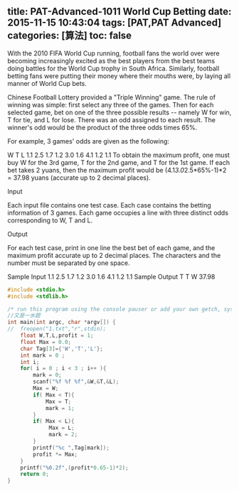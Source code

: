 title: PAT-Advanced-1011 World Cup Betting
date: 2015-11-15 10:43:04
tags: [PAT,PAT Advanced]
categories: [算法]
toc: false
---
With the 2010 FIFA World Cup running, football fans the world over were becoming increasingly excited as the best players from the best teams doing battles for the Worl<!--more-->d Cup trophy in South Africa. Similarly, football betting fans were putting their money where their mouths were, by laying all manner of World Cup bets.

Chinese Football Lottery provided a "Triple Winning" game. The rule of winning was simple: first select any three of the games. Then for each selected game, bet on one of the three possible results -- namely W for win, T for tie, and L for lose. There was an odd assigned to each result. The winner's odd would be the product of the three odds times 65%.

For example, 3 games' odds are given as the following:

 W    T    L
1.1  2.5  1.7
1.2  3.0  1.6
4.1  1.2  1.1
To obtain the maximum profit, one must buy W for the 3rd game, T for the 2nd game, and T for the 1st game. If each bet takes 2 yuans, then the maximum profit would be (4.1*3.0*2.5*65%-1)*2 = 37.98 yuans (accurate up to 2 decimal places).

Input

Each input file contains one test case. Each case contains the betting information of 3 games. Each game occupies a line with three distinct odds corresponding to W, T and L.

Output

For each test case, print in one line the best bet of each game, and the maximum profit accurate up to 2 decimal places. The characters and the number must be separated by one space.

Sample Input
1.1 2.5 1.7
1.2 3.0 1.6
4.1 1.2 1.1
Sample Output
T T W 37.98
```c
#include <stdio.h>
#include <stdlib.h>

/* run this program using the console pauser or add your own getch, system("pause") or input loop */
//又是一水题 
int main(int argc, char *argv[]) {
//  freopen("1.txt","r",stdin);
    float W,T,L,profit = 1;
    float Max = 0.0;
    char Tag[3]={'W','T','L'};
    int mark = 0 ;
    int i;
    for( i = 0 ; i < 3 ; i++ ){
        mark = 0;
        scanf("%f %f %f",&W,&T,&L);
        Max = W;
        if( Max < T){
            Max = T;
            mark = 1;
        } 
        if( Max < L){
             Max = L;
             mark = 2;
        }
        printf("%c ",Tag[mark]);
        profit *= Max;
    }
    printf("%0.2f",(profit*0.65-1)*2);
    return 0;
}
```
